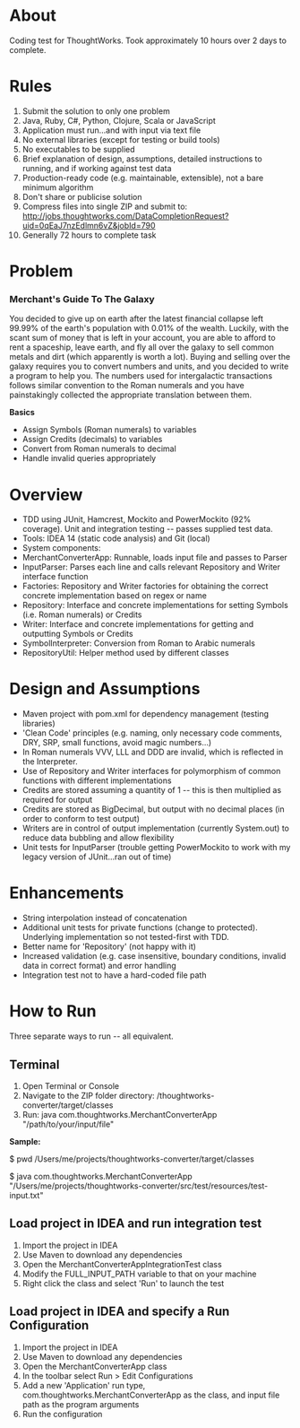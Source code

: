 # About

Coding test for ThoughtWorks. Took approximately 10 hours over 2 days to complete.

# Rules

1. Submit the solution to only one problem
2. Java, Ruby, C#, Python, Clojure, Scala or JavaScript
3. Application must run...and with input via text file
4. No external libraries (except for testing or build tools)
5. No executables to be supplied
6. Brief explanation of design, assumptions, detailed instructions to running, and if working against test data
7. Production-ready code (e.g. maintainable, extensible), not a bare minimum algorithm
8. Don't share or publicise solution
9. Compress files into single ZIP and submit to: http://jobs.thoughtworks.com/DataCompletionRequest?uid=0qEaJ7nzEdlmn6vZ&jobId=790
10. Generally 72 hours to complete task

# Problem

### Merchant's Guide To The Galaxy

You decided to give up on earth after the latest financial collapse left 99.99% of the earth's population with 0.01% of the wealth. Luckily, with the scant sum of money that is left in your account, you are able to afford to rent a spaceship, leave earth, and fly all over the galaxy to sell common metals and dirt (which apparently is worth a lot).
Buying and selling over the galaxy requires you to convert numbers and units, and you decided to write a program to help you.
The numbers used for intergalactic transactions follows similar convention to the Roman numerals and you have painstakingly collected the appropriate translation between them.

**Basics**

* Assign Symbols (Roman numerals) to variables
* Assign Credits (decimals) to variables
* Convert from Roman numerals to decimal
* Handle invalid queries appropriately

# Overview

* TDD using JUnit, Hamcrest, Mockito and PowerMockito (92% coverage). Unit and integration testing -- passes supplied test data.
* Tools: IDEA 14 (static code analysis) and Git (local)
* System components:
 * MerchantConverterApp: Runnable, loads input file and passes to Parser
 * InputParser: Parses each line and calls relevant Repository and Writer interface function
 * Factories: Repository and Writer factories for obtaining the correct concrete implementation based on regex or name
 * Repository: Interface and concrete implementations for setting Symbols (i.e. Roman numerals) or Credits
 * Writer: Interface and concrete implementations for getting and outputting Symbols or Credits
 * SymbolInterpreter: Conversion from Roman to Arabic numerals
 * RepositoryUtil: Helper method used by different classes

# Design and Assumptions

* Maven project with pom.xml for dependency management (testing libraries)
* 'Clean Code' principles (e.g. naming, only necessary code comments, DRY, SRP, small functions, avoid magic numbers...)
* In Roman numerals VVV, LLL and DDD are invalid, which is reflected in the Interpreter.
* Use of Repository and Writer interfaces for polymorphism of common functions with different implementations
* Credits are stored assuming a quantity of 1 -- this is then multiplied as required for output
* Credits are stored as BigDecimal, but output with no decimal places (in order to conform to test output)
* Writers are in control of output implementation (currently System.out) to reduce data bubbling and allow flexibility
* Unit tests for InputParser (trouble getting PowerMockito to work with my legacy version of JUnit...ran out of time)

# Enhancements

* String interpolation instead of concatenation
* Additional unit tests for private functions (change to protected). Underlying implementation so not tested-first with TDD.
* Better name for 'Repository' (not happy with it)
* Increased validation (e.g. case insensitive, boundary conditions, invalid data in correct format) and error handling
* Integration test not to have a hard-coded file path

# How to Run

Three separate ways to run -- all equivalent.

## Terminal

1. Open Terminal or Console
2. Navigate to the ZIP folder directory: /thoughtworks-converter/target/classes
3. Run: java com.thoughtworks.MerchantConverterApp "/path/to/your/input/file"

__Sample:__

$ pwd
/Users/me/projects/thoughtworks-converter/target/classes

$ java com.thoughtworks.MerchantConverterApp "/Users/me/projects/thoughtworks-converter/src/test/resources/test-input.txt"

## Load project in IDEA and run integration test

1. Import the project in IDEA
2. Use Maven to download any dependencies
3. Open the MerchantConverterAppIntegrationTest class
4. Modify the FULL_INPUT_PATH variable to that on your machine
5. Right click the class and select 'Run' to launch the test

## Load project in IDEA and specify a Run Configuration

1. Import the project in IDEA
2. Use Maven to download any dependencies
3. Open the MerchantConverterApp class
4. In the toolbar select Run > Edit Configurations
5. Add a new 'Application' run type, com.thoughtworks.MerchantConverterApp as the class, and input file path as the program arguments
6. Run the configuration